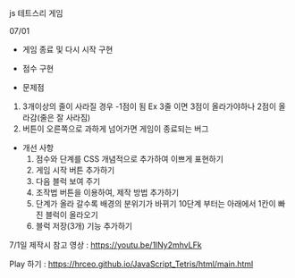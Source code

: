 js 테트스리 게임

07/01
 - 게임 종료 및 다시 시작 구현
 - 점수 구현
 
 - 문제점
  1. 3개이상의 줄이 사라질 경우 -1점이 됨
     Ex 3줄 이면 3점이 올라가야하나 2점이 올라감(줄은 잘 사라짐)
  2. 버튼이 오른쪽으로 과하게 넘어가면 게임이 종료되는 버그
     
- 개선 사항
  1. 점수와 단계를 CSS 개념적으로 추가하여 이쁘게 표현하기
  2. 게임 시작 버튼 추가하기
  3. 다음 블럭 보여 주기
  4. 조작법 버튼을 이용하여, 제작 방법 추가하기
  5. 단계가 올라 갈수록 배경의 분위기가 바뀌기
     10단계 부터는 아래에서 1칸이 빠진 블럭이 올라오기
  6. 블럭 저장(3개) 기능 추가하기
    
7/1일 제작시 참고 영상 :  https://youtu.be/1lNy2mhvLFk

Play 하기 : https://hrceo.github.io/JavaScript_Tetris/html/main.html